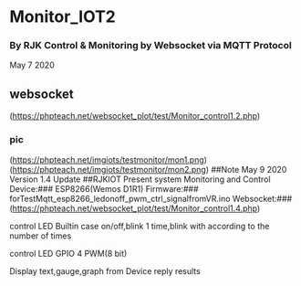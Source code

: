 # Monitor_IOT2
### By RJK Control & Monitoring by Websocket via MQTT Protocol
May 7 2020 
## websocket 
(https://phpteach.net/websocket_plot/test/Monitor_control1.2.php)
### pic
(https://phpteach.net/imgiots/testmonitor/mon1.png)
(https://phpteach.net/imgiots/testmonitor/mon2.png)
##Note May 9 2020 Version 1.4 Update
##RJKIOT Present system Monitoring and Control 
Device:### ESP8266(Wemos D1R1)
Firmware:### forTestMqtt_esp8266_ledonoff_pwm_ctrl_signalfromVR.ino
Websocket:###(https://phpteach.net/websocket_plot/test/Monitor_control1.4.php)

control LED Builtin 
case on/off,blink 1 time,blink with according to the number of times 

control LED GPIO 4  PWM(8 bit)

Display text,gauge,graph from Device reply results

